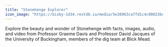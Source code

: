 ```yaml
---
title: "Stonehenge Explorer"
icon_image: "https://bixby-1d34.restdb.io/media/5e38963ca7fd1c4c00023be4"
---
```

Explore the beauty and wonder of Stonehenge with facts, images, audio, and video from Professor Graeme Davis and Professor David Jacques of the University of Buckingham, members of the dig team at Blick Mead.